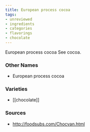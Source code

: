 ```yaml
---
title: European process cocoa
tags:
- unreviewed
- ingredients
- categories
- flavorings
- chocolate
---
```

European process cocoa See cocoa.

### Other Names

* European process cocoa

### Varieties

* [[chocolate]]

### Sources
* http://foodsubs.com/Chocvan.html

